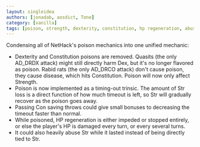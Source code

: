 ```yaml
---
layout: singleidea
authors: [jonadab, aosdict, Tone]
category: [vanilla]
tags: [poison, strength, dexterity, constitution, hp regeneration, abuse]
---
```

Condensing all of NetHack's poison mechanics into one unified mechanic:
* Dexterity and Constitution poisons are removed. Quasits (the only AD_DRDX attack) might still directly harm Dex, but it's no longer flavored as poison. Rabid rats (the only AD_DRCO attack) don't cause poison, they cause disease, which hits Constitution. Poison will now only affect Strength.
* Poison is now implemented as a timing-out trinsic. The amount of Str loss is a direct function of how much timeout is left, so Str will gradually recover as the poison goes away.
* Passing Con saving throws could give small bonuses to decreasing the timeout faster than normal.
* While poisoned, HP regeneration is either impeded or stopped entirely, or else the player's HP is damaged every turn, or every several turns.
* It could also heavily abuse Str while it lasted instead of being directly tied to Str.
